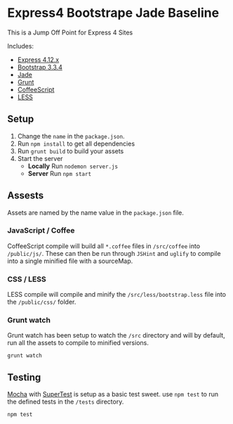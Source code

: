 Express4 Bootstrape Jade Baseline
=================================

This is a Jump Off Point for Express 4 Sites

Includes:

- [Express 4.12.x](http://expressjs.com/)
- [Bootstrap 3.3.4](http://getbootstrap.com/)
- [Jade](http://jade-lang.com/)
- [Grunt](http://gruntjs.com/)
- [CoffeeScript](http://coffeescript.org/)
- [LESS](http://lesscss.org/)

## Setup

1. Change the `name` in the `package.json`.
2. Run `npm install` to get all dependencies
3. Run `grunt build` to build your assets
4. Start the server
    - **Locally** Run `nodemon server.js`
    - **Server** Run `npm start`

## Assests
Assets are named by the name value in the `package.json` file.

### JavaScript / Coffee
CoffeeScript compile will build all `*.coffee` files in `/src/coffee` into `/public/js/`. These can then be run through `JSHint` and `uglify` to compile into a single minified file with a sourceMap.

### CSS / LESS
LESS compile will compile and minify the `/src/less/bootstrap.less` file into the `/public/css/` folder.

### Grunt watch
Grunt watch has been setup to watch the `/src` directory and will by default, run all the assets to compile to minified versions.

```
grunt watch
```

## Testing
[Mocha](http://mochajs.org/) with [SuperTest](https://www.npmjs.com/package/supertest) is setup as a basic test sweet. use `npm test` to run the defined tests in the `/tests` directory.

```
npm test
```
